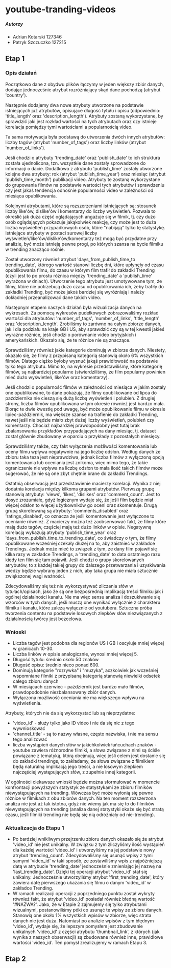 # youtube-tranding-videos

##### Autorzy
- Adrian Kotarski 127346 
- Patryk Szczuczko 127215

## Etap 1
### Opis działań
Początkowo dane z obydwu plików łączymy w jeden większy zbiór danych, dodając
jednocześnie atrybut rozróżniający skąd dane pochodzą (atrybut 'country').

Następnie dodajemy dwa nowe atrybuty utworzone na podstawie istniejących już atrybutów, 
opisujące długość tytułu i opisu (odpowiednio: 'title_length' oraz 'description_length').
Atrybuty zostaną wykorzystane, by sprawdzić jaki jest rozkład wartości na tych atrybutach
oraz czy istnieje korelacja pomiędzy tymi wartościami a popularnością video. 

Ta sama motywacja była podstawą do utworzenia dwóch innych atrybutów: liczby tagów (atrybut 'number_of_tags')
oraz liczby linków (atrybut 'number_of_links'). 

Jeśli chodzi o atrybuty 'trending_date' oraz 'publish_date' to ich struktura została ujednolicona,
tzn. wszystkie dane zostały sprowadzone do informacji o dacie. Dodatkowo z atrybutu 'publish_time'
zostały utworzone kolejne dwa atrybuty: rok (atrybut 'publish_time_year') oraz miesiąc (atrybut
'publish_time_month') publikacji video. Atrybuty te zostaną wykorzystane do grupowania filmów na podstawie
wartości tych atrybutów i sprawdzeniu czy jest jakaś tendencja odnośnie popularności video w zależności
od miesiąca opublikowania.

Kolejnymi atrybutami, które są rozszerzeniami istniejących są: stosunek liczby like'ów, dislike'ów i komentarzy do liczby wyświetleń. Pozwala to określić jak duża część oglądających angażuje się w filmik, tj. czy dużo osób oglądających pokazuje jakąkolwiek reakcję, czy może jest to duża liczba wyświetleń przypadkowych osób, które "nabijają" tylko tę statystykę. Istniejące atrybuty w postaci surowej liczby wyświetleń/like'ów/dislike'ów/komentarzy też mogą być przydatne przy analizie, być może istnieją pewne progi, po których szansa na bycie filmiku w trending znacząco rośnie.

Został utworzony również atrybut 'days_from_publish_time_to trending_date', którego wartość stanowi
liczbę dni, które upłynęły od czasu opublikowania filmu, do czasu w którym film trafił do zakładki
Trending (czyli jest to po prostu różnica między 'trending_date' a 'publish_time' wyrażona w dniach).
Utworzenie tego atrybutu jest umotywowane tym, że filmy, które nie potrzebują dużo czasu od opublikowania
ich, żeby trafiły do zakładki Trending, być może jakoś bardziej się wyróżniają i należy dokładniej
przeanalizować dane takich video.

Następnym etapem naszych działań była wizualizacja danych na wykresach. Za pomocą wykresów pudełkowych
zobrazowaliśmy rozkład wartości dla atrybutów: 'number_of_tags', 'number_of_links', 'title_length' oraz
'description_length'. Zrobiliśmy to zarówno na całym zbiorze danych, jak i dla podziału na kraje GB i US,
aby sprawdzić czy są w tej kwestii jakieś wyraźne różnice, jeśli chodzi o porównanie video brytyjskich
i amerykańskich. Okazało się, że te różnice nie są znaczące.

Sprawdziliśmy również jakie kategorie dominują w zbiorze danych. Niestety, okazało się, że filmy z przypisaną
kategorią stanowią około 6% wszystkich filmów. Dlatego ciężko byłoby wysnuć jakąś prawidłowość na podstawie
tylko tego atrybutu. Mimo to, na wykresie przedstawiliśmy, które kategorię filmów, są najbardziej popularne
(stwierdziliśmy, że film popularny powinien mieć dużo wyświetleń, like'ów oraz komentarzy).

Jeśli chodzi o popularność filmów w zależności od miesiąca w jakim zostały one opublikowane, to dane pokazują,
że filmy opublikowane od lipca do października nie cieszą się dużą liczbą wyświetleń i polubień. Z drugiej strony,
liczba filmów opublikowana w tym okresie również jest bardzo mała. Biorąc te dwie kwestię pod uwagę, być może
opublikowanie filmu w okresie lipiec-październik, ma większe szanse na trafienie do zakładki Trending, nawet jeśli
nie będzie miało zbyt dużej liczby wyświetleń, polubień czy komentarzy. Chociaż najbardziej prawdopodobny jest tutaj brak zbalansowania przykładów przypadających na dany miesiąc, tj. dataset został głównie zbudowany w oparciu o przykłady z pozostałych miesięcy.

Sprawdziliśmy także, czy fakt wyłączenia możliwości komentowania lub oceny filmu wpływa negatywnie na jego liczbę odsłon.
Według danych ze zbioru taka teza jest nieprawdziwa, jednak liczba filmów z wyłączoną opcją komentowania lub oceniania jest znikoma,
więc mimo tego, że takie ograniczenie nie wpływa na liczbę odsłon to mała ilość takich filmów może sugerować, że nie są
one zbyt chętnie brane do zakładki Trendings.

Ostatnią obserwacją jest przedstawienie macierzy korelacji. Wynika z niej dodatnia korelacja między kilkoma grupami atrybutów.
Pierwszą grupę stanowią atrybuty: 'views', 'likes', 'dislikes' oraz 'comment_count'. Jest to dosyć zrozumiałe, gdyż logicznym
wydaje się, że jeśli film będzie miał więcej odsłon to więcej użytkowników go oceni oraz skomentuje. Drugą grupą skorelowaną są atrybuty:
'comments_disabled' oraz 'ratings_disabled', co oznacza że jeśli komentowanie jest wyłączone to ocenianie również. Z macierzy można też
zaobserwować fakt, że filmy które mają dużo tagów, częściej mają też dużo linków w opisie. Negatywną korelacją wykazują atrybuty 'publish_time_year'
oraz 'days_from_publish_time_to_trending_date', co świadczy o tym, że filmy opublikowane wcześniej czekały dłużej na to, aby
zaistnieć w zakładce Trendings. Jednak może mieć to związek z tym, że dany film pojawił się kilka razy w zakładce Trendings,
a 'trending_date' to data ostatniego razu kiedy ten film się tam pojawił. Jeśli chodzi o grupy skorelowanych atrybutów, to z każdej
takiej grupy do dalszego przetwarzania i uzyskiwania wiedzy będzie wybrany jeden z nich, aby taka grupa nie miała sztucznie zwiększonej wagi ważności.

Zdecydowaliśmy się też nie wykorzystywać zliczania słów w tytułach/opisach, jako że są one bezpośrednią implikacją treści filmiku jak i ogólnej działalności kanału. Nie ma więc sensu analiza i doszukiwanie się wzorców w tych danych, jeśli muszą one wynikać wyłącznie z charakteru filmiku i kanału, które zależą wyłącznie od youtubera. Sztuczna próba tworzenia contentu na podstawie losowych zlepków słów niezwiązanych z działalnością twórcy jest bezcelowa.

### Wnioski
- Liczba tagów jest podobna dla regionów US i GB i oscyluje mniej więcej w granicach 10-30.
- Liczba linków w opisie analogicznie, wynosi mniej więcej 5.
- Długość tytułu: średnio około 50 znaków
- Długość opisu: średnio nieco ponad 600.
- Dominują kategorie "rozrywka" i "muzyka", aczkolwiek jak wcześniej wspomniane filmiki z przypisaną kategorią stanowią niewielki odsetek całego zbioru danych
- W miesiącach czerwiec - październik jest bardzo mało filmów, prawdopodobnie niezbalansowany zbiór danych.
- Wyłączona możliwość oceniania nie ma większego wpływu na wyświetlenia.

Atrybuty, których nie da się wykorzystać lub są nieprzydatne:
- 'video_id' - służy tylko jako ID video i nie da się nic z tego wywnioskować
- 'channel_title' - są to nazwy własne, często nazwiska, i nie ma sensu tego analizować
- liczba wystąpień danych słów w jakichkolwiek łańcuchach znaków - youtube zawiera różnorodne filmiki, a słowa związane z nimi są ściśle powiązane z tematyką, którą obejmują, więc jeśli celem jest dostanie się do zakładki trendings, to zakładamy, że słowa związane z filmikiem będą naturalną implikacją jego treści, a nie losowym zlepkiem najczęściej występujących słów, z zupełnie innej kategorii.

W ogólności ciekawsze wnioski będzie można sformułować w momencie konfrontacji powyższych statystyk ze statystykami ze zbioru filmików niewystępujących na trending. Wówczas być może wyłonią się pewne różnice w filmikach z obu zbiorów danych. Na ten moment rozszerzona analiza nie jest aż tak istotna, gdyż nie wiemy jak ma się to do filmików niewystępujących na trending (analiza danej statystyki okaże się być stratą czasu, jeśli filmiki trending nie będą się nią odróżniały od nie-trending).

### Aktualizacja do Etapu 1
- Po bardziej wnikliwym przejrzeniu zbioru danych okazało się że atrybut 'video_id' nie jest unikalny.
W związku z tym zliczyliśmy ilość wystąpień dla każdej wartości 'video_id' i utworzyliśmy na jej podstawie
nowy atrybut 'trending_count'. Zdecydowaliśmy się usunąć wpisy z tymi samymi 'video_id' w taki sposób,
że zostawiliśmy wpis z najpóźniejszą datą w atrybucie 'trending_date' jednocześnie zmieniając jej nazwę na
'last_trending_date'. Dzięki tej operacji atrybut 'video_id' stał się unikalny.
Jednocześnie utworzyliśmy atrybut 'first_trending_date', który zawiera datę pierwszego
ukazania się filmu o danym 'video_id' w zakładce Trending.
- W ramach realizacji operacji z poprzedniego punktu został wykryty również fakt, że atrybut 'video_id'
posiadał również błedną wartość '#NAZWA?'. Jako, że w Etapie 2 zajmujemy się tylko atrybutami wizualnymi,
postanowiliśmy póki co usunąć te wpisy ze zbioru danych. Stanowią one około 1% wszystkich wpisów w zbiorze,
więc strata danych nie jest duża. Natomiast po analizie wpisów z tym błędnym 'video_id', wydaje się, że lepszym
pomysłem jest zbudowanie unikalnych 'video_id' z części atrybutu 'thumbnail_link', z których (jak wynika z naszych
obserwacji) są zbudowane również inne, prawidłowe wartości 'video_id'. Ten pomysł zrealizujemy w ramach Etapu 3.

## Etap 2